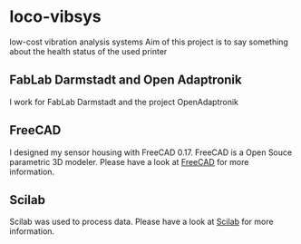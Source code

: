 # loco-vibsys
low-cost vibration analysis systems
Aim of this project is to say something about the health status of the used printer

## FabLab Darmstadt and Open Adaptronik
I work for FabLab Darmstadt and the project OpenAdaptronik

## FreeCAD
I designed my sensor housing with FreeCAD 0.17. FreeCAD is a Open Souce parametric 3D
modeler.
Please have a look at 
[FreeCAD](https://www.freecadweb.org/ "FreeCAD home page")  for more information.

## Scilab
Scilab was used to process data.
Please have a look at
[Scilab](https://www.scilab.org/ "Scilab home page") for more information.
